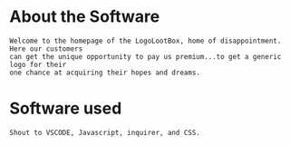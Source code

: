 # About the Software
    Welcome to the homepage of the LogoLootBox, home of disappointment. Here our customers
    can get the unique opportunity to pay us premium...to get a generic logo for their
    one chance at acquiring their hopes and dreams. 

# Software used
    Shout to VSCODE, Javascript, inquirer, and CSS.

# 
